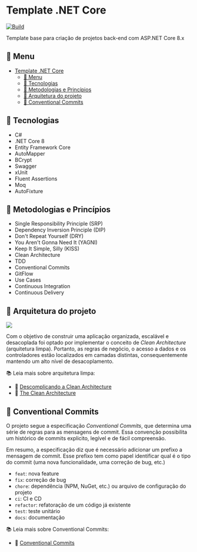 # Template .NET Core

[![Build](https://github.com/carlosdaniiel07/template-net-core/actions/workflows/main.yml/badge.svg?branch=main)](https://github.com/carlosdaniiel07/template-net-core/actions/workflows/main.yml)

Template base para criação de projetos back-end com ASP.NET Core 8.x

## 📌 Menu

- [Template .NET Core](#template-net-core)
  - [📌 Menu](#-menu)
  - [🚀 Tecnologias](#-tecnologias)
  - [📕 Metodologias e Princípios](#-metodologias-e-princípios)
  - [📐 Arquitetura do projeto](#-arquitetura-do-projeto)
  - [🔷 Conventional Commits](#-conventional-commits)

## 🚀 Tecnologias

- C#
- .NET Core 8
- Entity Framework Core
- AutoMapper
- BCrypt
- Swagger
- xUnit
- Fluent Assertions
- Moq
- AutoFixture

## 📕 Metodologias e Princípios

- Single Responsibility Principle (SRP)
- Dependency Inversion Principle (DIP)
- Don't Repeat Yourself (DRY)
- You Aren't Gonna Need It (YAGNI)
- Keep It Simple, Silly (KISS)
- Clean Architecture
- TDD
- Conventional Commits
- GitFlow
- Use Cases
- Continuous Integration
- Continuous Delivery

## 📐 Arquitetura do projeto

![](https://miro.medium.com/max/800/1*0R0r00uF1RyRFxkxo3HVDg.png)

Com o objetivo de construir uma aplicação organizada, escalável e desacoplada foi optado por implementar o conceito de _Clean Architecture_ (arquitetura limpa). Portanto, as regras de negócio, o acesso a dados e os controladores estão localizados em camadas distintas, consequentemente mantendo um alto nível de desacoplamento.

📚 Leia mais sobre arquitetura limpa:

- 🔗 [Descomplicando a Clean Architecture](https://medium.com/luizalabs/descomplicando-a-clean-architecture-cf4dfc4a1ac6)
- 🔗 [The Clean Architecture](https://blog.cleancoder.com/uncle-bob/2012/08/13/the-clean-architecture.html)

## 🔷 Conventional Commits

O projeto segue a especificação _Conventional Commits_, que determina uma série de regras para as mensagens de commit. Essa convenção possibilita um histórico de commits explicito, legível e de fácil compreensão. 

Em resumo, a especificação diz que é necessário adicionar um prefixo a mensagem de commit. Esse prefixo tem como papel identificar qual é o tipo do commit (uma nova funcionalidade, uma correção de bug, etc.)
  - `feat`: nova feature
  - `fix`: correção de bug
  - `chore`: dependência (NPM, NuGet, etc.) ou arquivo de configuração do projeto
  - `ci`: CI e CD
  - `refactor`: refatoração de um código já existente
  - `test`: teste unitário
  - `docs`: documentação

📚 Leia mais sobre Conventional Commits:

- 🔗 [Conventional Commits
](https://www.conventionalcommits.org/en/v1.0.0/)

